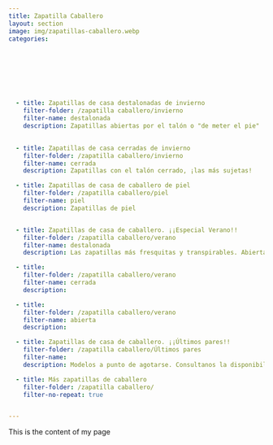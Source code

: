 ```yaml
---
title: Zapatilla Caballero
layout: section
image: img/zapatillas-caballero.webp
categories:








  - title: Zapatillas de casa destalonadas de invierno 
    filter-folder: /zapatilla caballero/invierno
    filter-name: destalonada
    description: Zapatillas abiertas por el talón o "de meter el pie"
    

  - title: Zapatillas de casa cerradas de invierno
    filter-folder: /zapatilla caballero/invierno
    filter-name: cerrada
    description: Zapatillas con el talón cerrado, ¡las más sujetas!

  - title: Zapatillas de casa de caballero de piel
    filter-folder: /zapatilla caballero/piel
    filter-name: piel
    description: Zapatillas de piel


  - title: Zapatillas de casa de caballero. ¡¡Especial Verano!!
    filter-folder: /zapatilla caballero/verano
    filter-name: destalonada
    description: Las zapatillas más fresquitas y transpirables. Abiertas, destalonadas y cerradas, pero de verano!!

  - title: 
    filter-folder: /zapatilla caballero/verano
    filter-name: cerrada
    description: 

  - title: 
    filter-folder: /zapatilla caballero/verano
    filter-name: abierta
    description: 

  - title: Zapatillas de casa de caballero. ¡¡Últimos pares!!
    filter-folder: /zapatilla caballero/Últimos pares
    filter-name: 
    description: Modelos a punto de agotarse. Consultanos la disponibilidad en tu número.   

  - title: Más zapatillas de caballero
    filter-folder: /zapatilla caballero/
    filter-no-repeat: true


---
```


This is the content of my page